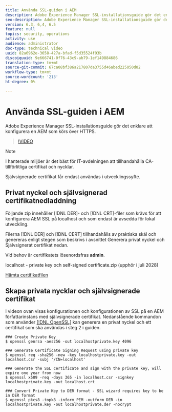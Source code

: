 ```yaml
---
title: Använda SSL-guiden i AEM
description: Adobe Experience Manager SSL-installationsguide gör det enklare att konfigurera en AEM som körs över HTTPS.
seo-description: Adobe Experience Manager SSL-installationsguide gör det enklare att konfigurera en AEM som körs över HTTPS.
version: 6.3, 6,4, 6.5
feature: null
topics: security, operations
activity: use
audience: administrator
doc-type: technical video
uuid: 82a6962e-3658-427a-bfad-f5d35524f93b
discoiquuid: 9e666741-0f76-43c9-ab79-1ef149884686
translation-type: tm+mt
source-git-commit: 67ca08bf386a217807da3755d46abed225050d02
workflow-type: tm+mt
source-wordcount: '213'
ht-degree: 0%

---
```



# Använda SSL-guiden i AEM

Adobe Experience Manager SSL-installationsguide gör det enklare att konfigurera en AEM som körs över HTTPS.

>[!VIDEO](https://video.tv.adobe.com/v/17993/?quality=12&learn=on)

>[!NOTE]
>
>I hanterade miljöer är det bäst för IT-avdelningen att tillhandahålla CA-tillförlitliga certifikat och nycklar.
>
>Självsignerade certifikat får endast användas i utvecklingssyfte.

## Privat nyckel och självsignerad certifikatnedladdning

Följande zip innehåller [!DNL DER]- och [!DNL CRT]-filer som krävs för att konfigurera AEM SSL på localhost och som endast är avsedda för lokal utveckling.

Filerna [!DNL DER] och [!DNL CERT] tillhandahålls av praktiska skäl och genereras enligt stegen som beskrivs i avsnittet Generera privat nyckel och Självsignerat certifikat nedan.

Vid behov är certifikatets lösenordsfras **admin**.

localhost - private key och self-signed certificate.zip (upphör i juli 2028)

[Hämta certifikatfilen](assets/use-the-ssl-wizard/certificate.zip)

## Skapa privata nycklar och självsignerade certifikat

I videon ovan visas konfigurationen och konfigurationen av SSL på en AEM författarinstans med självsignerade certifikat. Nedanstående kommandon som använder [[!DNL OpenSSL]](https://www.openssl.org/) kan generera en privat nyckel och ett certifikat som ska användas i steg 2 i guiden.

```shell
### Create Private Key
$ openssl genrsa -aes256 -out localhostprivate.key 4096

### Generate Certificate Signing Request using private key
$ openssl req -sha256 -new -key localhostprivate.key -out localhost.csr -subj '/CN=localhost'

### Generate the SSL certificate and sign with the private key, will expire one year from now
$ openssl x509 -req -days 365 -in localhost.csr -signkey localhostprivate.key -out localhost.crt

### Convert Private Key to DER format - SSL wizard requires key to be in DER format
$ openssl pkcs8 -topk8 -inform PEM -outform DER -in localhostprivate.key -out localhostprivate.der -nocrypt
```
